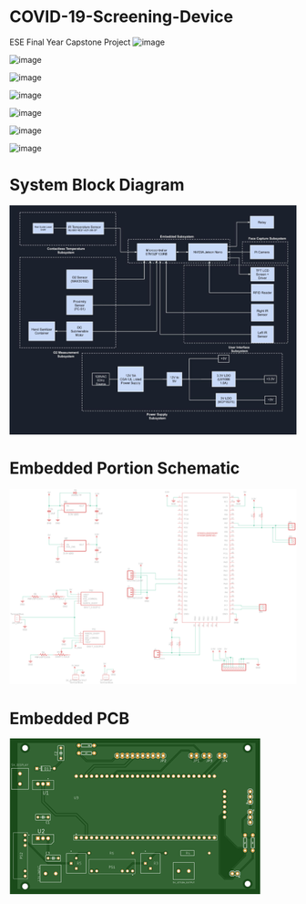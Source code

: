 # COVID-19-Screening-Device
ESE Final Year Capstone Project
![image](https://github.com/ammaralvi21/COVID-Screening-Checkpoint/assets/59514680/7df5548a-fb68-44f1-b7af-6f2119cc813d)

![image](https://github.com/ammaralvi21/COVID-Screening-Checkpoint/assets/59514680/2d20fc61-cf56-409c-b787-21d10dded35c)

![image](https://github.com/ammaralvi21/COVID-Screening-Checkpoint/assets/59514680/16195865-6c8b-441f-bb43-492babb0ee1c)

![image](https://github.com/ammaralvi21/COVID-Screening-Checkpoint/assets/59514680/158aa01e-0e8f-4601-aa04-a860b9100be9)

![image](https://github.com/ammaralvi21/COVID-Screening-Checkpoint/assets/59514680/5c6fc5bc-c755-40ac-9903-fbe7a40d139a)

![image](https://github.com/ammaralvi21/COVID-Screening-Checkpoint/assets/59514680/a744f3c6-8a84-4cb7-ab23-c2d9c2317903)

![image](https://github.com/ammaralvi21/COVID-Screening-Checkpoint/assets/59514680/8289bdba-2f7d-452d-ae94-a11314695299)

# System Block Diagram
![Block Diagram](https://github.com/ammaralvi21/COVID-Screening-Checkpoint/blob/main/Expanded_Sub_System_Block_Diagram.jpg?raw=true)

# Embedded Portion Schematic
![](https://github.com/ammaralvi21/COVID-Screening-Checkpoint/blob/main/Schematic.png?raw=true)

# Embedded PCB
![](https://github.com/ammaralvi21/COVID-Screening-Checkpoint/blob/main/PCB_top.png?raw=true)


